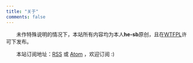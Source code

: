 ```yaml
---
title: "关于"
comments: false
---
```

&emsp;&emsp;未作特殊说明的情况下，本站所有内容均为本人**he-sb**原创，且在[WTFPL](https://zh.wikipedia.org/wiki/WTFPL)许可下发布。

&emsp;&emsp;本站订阅地址：[RSS](../rss.xml) 或 [Atom](../atom.xml) ，欢迎订阅 :)